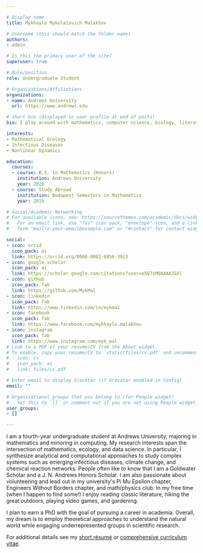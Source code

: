 ```yaml
---

# Display name
title: Mykhaylo Mykolaiovich Malakhov

# Username (this should match the folder name)
authors:
- admin

# Is this the primary user of the site?
superuser: true

# Role/position
role: Undergraduate Student

# Organizations/Affiliations
organizations:
- name: Andrews University
  url: https://www.andrews.edu

# Short bio (displayed in user profile at end of posts)
bio: I play around with mathematics, computer science, biology, literature, and whatever else happens to capture my interest.

interests:
- Mathematical Ecology
- Infectious Diseases
- Nonlinear Dynamics

education:
  courses:
  - course: B.S. in Mathematics (Honors)
    institution: Andrews University
    year: 2020
  - course: Study Abroad
    institution: Budapest Semesters in Mathematics
    year: 2019

# Social/Academic Networking
# For available icons, see: https://sourcethemes.com/academic/docs/widgets/#icons
#   For an email link, use "fas" icon pack, "envelope" icon, and a link in the
#   form "mailto:your-email@example.com" or "#contact" for contact widget.

social:
- icon: orcid
  icon_pack: ai
  link: https://orcid.org/0000-0002-6856-3913
- icon: google-scholar
  icon_pack: ai
  link: https://scholar.google.com/citations?user=e5Q7sMQAAAAJ&hl
- icon: github
  icon_pack: fab
  link: https://github.com/MykMal
- icon: linkedin
  icon_pack: fab
  link: https://www.linkedin.com/in/mykmal
- icon: facebook
  icon_pack: fab
  link: https://www.facebook.com/mykhaylo.malakhov
- icon: instagram
  icon_pack: fab
  link: https://www.instagram.com/myk_mal
# Link to a PDF of your resume/CV from the About widget.
# To enable, copy your resume/CV to `static/files/cv.pdf` and uncomment the lines below.  
# - icon: cv
#   icon_pack: ai
#   link: files/cv.pdf

# Enter email to display Gravatar (if Gravatar enabled in Config)
email: ""

# Organizational groups that you belong to (for People widget)
#   Set this to `[]` or comment out if you are not using People widget.  
user_groups:
- []

---
```


I am a fourth-year undergraduate student at Andrews University, majoring in mathematics and minoring in computing. My research interests span the intersection of mathematics, ecology, and data science. In particular, I synthesize analytical and computational approaches to study complex systems such as emerging infectious diseases, climate change, and chemical reaction networks. People often like to know that I am a Goldwater Scholar and a J. N. Andrews Honors Scholar. I am also passionate about volunteering and lead out in my university's Pi Mu Epsilon chapter, Engineers Without Borders chapter, and math/physics club. In my free time (when I happen to find some!) I enjoy reading classic literature, hiking the great outdoors, playing video games, and gardening.

I plan to earn a PhD with the goal of pursuing a career in academia. Overall, my dream is to employ theoretical approaches to understand the natural world while engaging underrepresented groups in scientific research.

For additional details see my [short résumé](files/Mykhaylo-Malakhov-resume.pdf) or [comprehensive curriculum vitae](files/Mykhaylo-Malakhov-cv.pdf).
